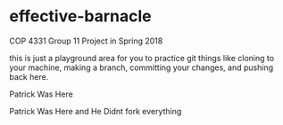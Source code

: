# effective-barnacle
COP 4331 Group 11 Project in Spring 2018


this is just a playground area for you to practice git things like cloning to your machine, making a branch, committing your changes, and pushing back here.

Patrick Was Here

Patrick Was Here and He Didnt fork everything